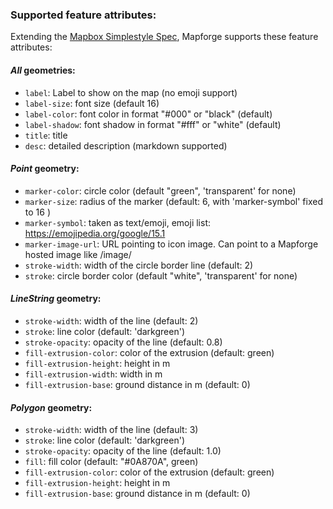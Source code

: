 ### Supported feature attributes:

Extending the [Mapbox Simplestyle Spec](https://github.com/mapbox/simplestyle-spec/tree/master/1.1.0), Mapforge supports these feature attributes:

#### *All* geometries:

* `label`: Label to show on the map (no emoji support)
* `label-size`: font size (default 16)
* `label-color`: font color in format "#000" or "black" (default)
* `label-shadow`: font shadow in format "#fff" or "white" (default)
* `title`: title
* `desc`: detailed description (markdown supported)

#### *Point* geometry:

* `marker-color`: circle color (default "green", 'transparent' for none)
* `marker-size`: radius of the marker (default: 6, with 'marker-symbol' fixed to 16 )
* `marker-symbol`: taken as text/emoji, emoji list: https://emojipedia.org/google/15.1
* `marker-image-url`: URL pointing to icon image. Can point to a Mapforge hosted image like /image/<id>
* `stroke-width`: width of the circle border line (default: 2)
* `stroke`: circle border color (default "white", 'transparent' for none)

#### *LineString* geometry:

* `stroke-width`: width of the line (default: 2)
* `stroke`: line color (default: 'darkgreen')
* `stroke-opacity`: opacity of the line (default: 0.8)
* `fill-extrusion-color`: color of the extrusion (default: green)
* `fill-extrusion-height`: height in m
* `fill-extrusion-width`: width in m
* `fill-extrusion-base`: ground distance in m (default: 0)

#### *Polygon* geometry:

* `stroke-width`: width of the line (default: 3)
* `stroke`: line color (default: 'darkgreen')
* `stroke-opacity`: opacity of the line (default: 1.0)
* `fill`: fill color (default: "#0A870A", green)
* `fill-extrusion-color`: color of the extrusion (default: green)
* `fill-extrusion-height`: height in m
* `fill-extrusion-base`: ground distance in m (default: 0)
